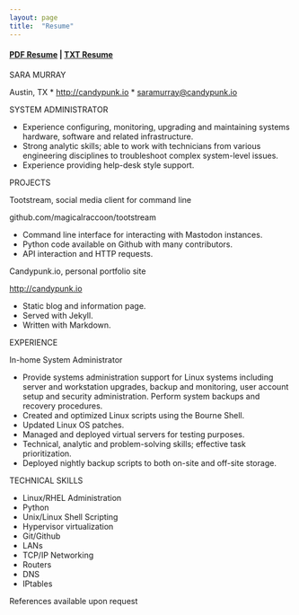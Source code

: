 ```yaml
---
layout: page
title:  "Resume"
---
```

#### [PDF Resume](../resume.pdf) | [TXT Resume](../resume.txt) ####


SARA MURRAY

Austin, TX * http://candypunk.io * saramurray@candypunk.io

SYSTEM ADMINISTRATOR
 * Experience configuring, monitoring, upgrading and maintaining systems hardware, software and related infrastructure.
 * Strong analytic skills; able to work with technicians from various engineering disciplines to troubleshoot complex system-level issues.
 * Experience providing help-desk style support.

PROJECTS

Tootstream, social media client for command line

github.com/magicalraccoon/tootstream
 * Command line interface for interacting with Mastodon instances.
 * Python code available on Github with many contributors.
 * API interaction and HTTP requests.

Candypunk.io, personal portfolio site

http://candypunk.io
 * Static blog and information page.
 * Served with Jekyll.
 * Written with Markdown.

EXPERIENCE

In-home System Administrator
 * Provide systems administration support for Linux systems including server and workstation upgrades, backup and monitoring, user account setup and security administration. Perform system backups and recovery procedures.
 * Created and optimized Linux scripts using the Bourne Shell.
 * Updated Linux OS patches.
 * Managed and deployed virtual servers for testing purposes.
 * Technical, analytic and problem-solving skills; effective task prioritization.
 * Deployed nightly backup scripts to both on-site and off-site storage.

TECHNICAL SKILLS
 * Linux/RHEL Administration
 * Python
 * Unix/Linux Shell Scripting
 * Hypervisor virtualization
 * Git/Github
 * LANs
 * TCP/IP Networking
 * Routers
 * DNS
 * IPtables

References available upon request
